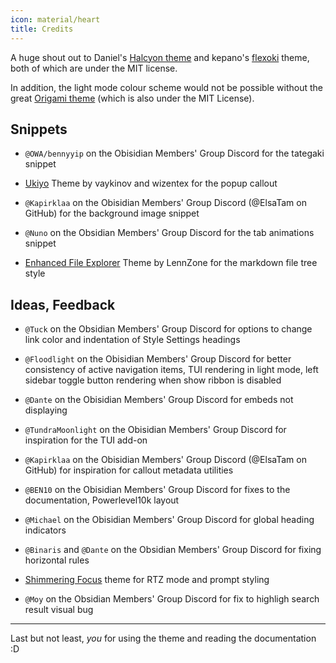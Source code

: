 ```yaml
---
icon: material/heart
title: Credits
---
```


A huge shout out to Daniel's
[Halcyon theme](https://github.com/dbarenholz/halcyon-obsidian) and
kepano's [flexoki](https://github.com/kepano/flexoki-obsidian) theme, both of
which are under the MIT license.

In addition, the light mode colour scheme would not be possible without the
great [Origami theme](https://github.com/7368697661/Origami)
(which is also under the MIT License).

## Snippets

- `@OWA/bennyyip` on the Obisidian Members' Group Discord for the tategaki snippet

- [Ukiyo](https://github.com/technerium/obsidian-ukiyo) Theme by vaykinov and
wizentex for the popup callout

- `@Kapirklaa` on the Obisidian Members' Group Discord (@ElsaTam on GitHub) for
the background image snippet

- `@Nuno` on the Obsidian Members' Group Discord for the tab animations snippet

- [Enhanced File Explorer](https://github.com/LennZone/enhanced-file-explorer-tree)
Theme by LennZone for the markdown file tree style

## Ideas, Feedback

- `@Tuck` on the Obsidian Members' Group Discord for options to change link
color and indentation of Style Settings headings

- `@Floodlight` on the Obisidian Members' Group Discord for better consistency
of active navigation items, TUI rendering in light mode, left sidebar toggle
button rendering when show ribbon is disabled

- `@Dante` on the Obisidian Members' Group Discord for embeds not displaying

- `@TundraMoonlight` on the Obisidian Members' Group Discord for inspiration for
the TUI add-on

- `@Kapirklaa` on the Obisidian Members' Group Discord (@ElsaTam on GitHub) for
inspiration for callout metadata utilities

- `@BEN10` on the Obisidian Members' Group Discord for fixes to the
documentation, Powerlevel10k layout

- `@Michael` on the Obisidian Members' Group Discord for global heading indicators

- `@Binaris` and `@Dante` on the Obsidian Members' Group Discord for fixing
horizontal rules

- [Shimmering Focus](https://github.com/chrisgrieser/shimmering-focus) theme
for RTZ mode and prompt styling

- `@Moy` on the Obsidian Members' Group Discord for fix to highligh search result
visual bug

___
Last but not least, *you* for using the theme and reading the documentation :D
